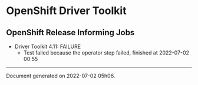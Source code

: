 
OpenShift Driver Toolkit
========================

OpenShift Release Informing Jobs
--------------------------------



* Driver Toolkit 4.11: FAILURE
  - Test failed because the operator step failed, finished at 2022-07-02 00:55






---
Document generated on 2022-07-02 05h06.
